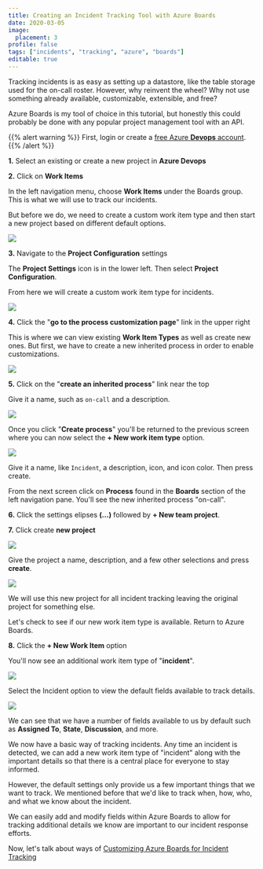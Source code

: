 ```yaml
---
title: Creating an Incident Tracking Tool with Azure Boards
date: 2020-03-05
image:
  placement: 3
profile: false
tags: ["incidents", "tracking", "azure", "boards"]
editable: true
---
```


Tracking incidents is as easy as setting up a datastore, like the table storage used for the on-call roster. However, why reinvent the wheel? Why not use something already available, customizable, extensible, and free?

Azure Boards is my tool of choice in this tutorial, but honestly this could probably be done with any popular project management tool with an API.

{{% alert warning %}}
First, login or create a [free Azure **Devops** account](https://jhand.dev/38).
{{% /alert %}}

**1.** Select an existing or create a new project in **Azure Devops**
   
**2.** Click on **Work Items**

In the left navigation menu, choose **Work Items** under the Boards group. This is what we will use to track our incidents.

But before we do, we need to create a custom work item type and then start a new project based on different default options.

![](work-items-boards.png)

**3.** Navigate to the **Project Configuration** settings

The **Project Settings** icon is in the lower left. Then select **Project Configuration**.

From here we will create a custom work item type for incidents.

![](project-settings.png)

**4.** Click the "**go to the process customization page**" link in the upper right

This is where we can view existing **Work Item Types** as well as create new ones. But first, we have to create a new inherited process in order to enable customizations.

![](custom-work-item-types.png)

**5.** Click on the "**create an inherited process**" link near the top

Give it a name, such as `on-call` and a description.

![](create-inherited-process.png)

Once you click "**Create process**" you'll be returned to the previous screen where you can now select the **+ New work item type** option.

![](create-new-work-item-type.png)

Give it a name, like `Incident`, a description, icon, and icon color. Then press create.

From the next screen click on **Process** found in the **Boards** section of the left navigation pane. You'll see the new inherited process "on-call".

**6.** Click the settings elipses **(...)** followed by **+ New team project**.

**7.** Click create **new project**

![](new-team-project-option.png)

Give the project a name, description, and a few other selections and press **create**.

![](create-new-project.png)

We will use this new project for all incident tracking leaving the original project for something else.

Let's check to see if our new work item type is available. Return to Azure Boards.

**8.** Click the **+ New Work Item** option

You'll now see an additional work item type of "**incident**".

![](see-new-work-item-type.png)

Select the Incident option to view the default fields available to track details.

![](create-new-work-item.png)

We can see that we have a number of fields available to us by default such as **Assigned To**, **State**, **Discussion**, and more.

We now have a basic way of tracking incidents. Any time an incident is detected, we can add a new work item type of "incident" along with the important details so that there is a central place for everyone to stay informed.

However, the default settings only provide us a few important things that we want to track. We mentioned before that we'd like to track when, how, who, and what we know about the incident.

We can easily add and modify fields within Azure Boards to allow for tracking additional details we know are important to our incident response efforts.

Now, let's talk about ways of [Customizing Azure Boards for Incident Tracking](/post/customizing-azure-boards-for-incident-tracking/)


